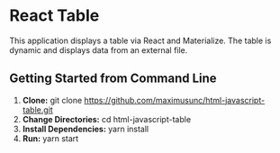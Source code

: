 # React Table

This application displays a table via React and Materialize. The table is dynamic and displays data from an external file.

## Getting Started from Command Line

1. **Clone:** git clone https://github.com/maximusunc/html-javascript-table.git <br />
2. **Change Directories:** cd html-javascript-table <br />
3. **Install Dependencies:** yarn install <br />
4. **Run:** yarn start <br />